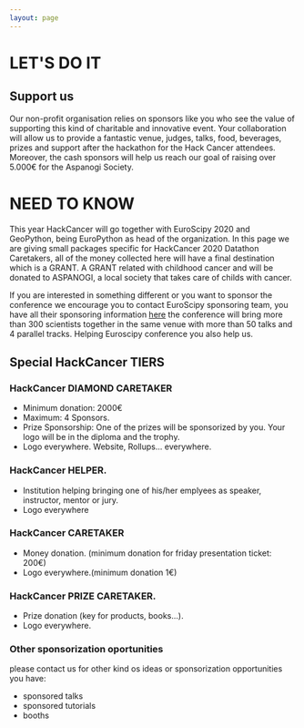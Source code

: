 ```yaml
---
layout: page
---
```


# LET'S DO IT

## Support us

Our non-profit organisation relies on sponsors like you who see the value of supporting this kind of charitable and innovative event. Your collaboration will allow us to provide a fantastic venue, judges, talks, food, beverages, prizes and support after the hackathon for the Hack Cancer attendees. Moreover, the cash sponsors will help us reach our goal of raising over 5.000€ for the Aspanogi Society.


# NEED TO KNOW

This year HackCancer will go together with EuroScipy 2020 and GeoPython, being
EuroPython as head of the organization. In this page we are giving small packages specific for
HackCancer 2020 Datathon Caretakers, all of the money collected here will have a final destination which is a GRANT. A GRANT related with childhood cancer and will be donated to ASPANOGI, a local society that takes
care of childs with cancer.

If you are interested in something different or you want to sponsor the conference we
encourage you to contact EuroScipy sponsoring team, you have all their sponsoring information [here](https://www.euroscipy.org/2020/sponsoring.html) the conference will bring more than 300 scientists
together in the same venue with more than 50 talks and 4 parallel tracks. Helping Euroscipy conference
you also help us.

## Special HackCancer TIERS

### HackCancer DIAMOND CARETAKER

* Minimum donation: 2000€
* Maximum: 4 Sponsors.
* Prize Sponsorship: One of the prizes will be sponsorized by you. Your logo will be in the diploma and the trophy.
* Logo everywhere. Website, Rollups... everywhere.

### HackCancer HELPER.

* Institution helping bringing one of his/her emplyees as speaker, instructor, mentor or jury.
* Logo everywhere

### HackCancer CARETAKER

* Money donation. (minimum donation for friday presentation ticket: 200€)
* Logo everywhere.(minimum donation 1€)

### HackCancer PRIZE CARETAKER.

* Prize donation (key for products, books...).
* Logo everywhere.


### Other sponsorization oportunities

please contact us for other kind os ideas or sponsorization opportunities you have:
* sponsored talks
* sponsored tutorials
* booths
